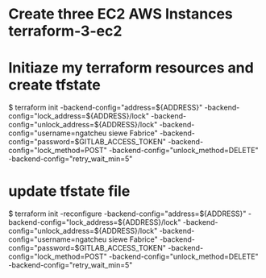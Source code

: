 # Create three  EC2 AWS Instances terraform-3-ec2

# Initiaze my terraform resources and create tfstate

$ terraform init  -backend-config="address=${ADDRESS}" -backend-config="lock_address=${ADDRESS}/lock" -backend-config="unlock_address=${ADDRESS}/lock" -backend-config="username=ngatcheu siewe Fabrice" -backend-config="password=$GITLAB_ACCESS_TOKEN" -backend-config="lock_method=POST" -backend-config="unlock_method=DELETE" -backend-config="retry_wait_min=5"


# update  tfstate file

$ terraform init -reconfigure -backend-config="address=${ADDRESS}" -backend-config="lock_address=${ADDRESS}/lock" -backend-config="unlock_address=${ADDRESS}/lock" -backend-config="username=ngatcheu siewe Fabrice" -backend-config="password=$GITLAB_ACCESS_TOKEN" -backend-config="lock_method=POST" -backend-config="unlock_method=DELETE" -backend-config="retry_wait_min=5"







